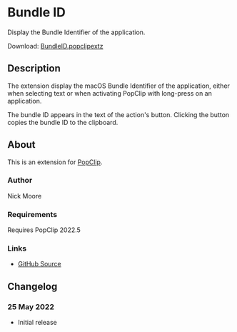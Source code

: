 # Bundle ID

Display the Bundle Identifier of the application.

Download: [BundleID.popclipextz](https://github.com/pilotmoon/PopClip-Extensions/raw/master/extensions/BundleID.popclipextz)

## Description

The extension display the macOS Bundle Identifier of the application, either when selecting text or when activating PopClip with long-press on an application.

The bundle ID appears in the text of the action's button. Clicking the button copies the bundle ID to the clipboard.

## About

This is an extension for [PopClip](https://pilotmoon.com/popclip/).

### Author

Nick Moore

### Requirements

Requires PopClip 2022.5

### Links

<!-- * [Forum Topic](#) -->
* [GitHub Source](https://github.com/pilotmoon/PopClip-Extensions/tree/master/source/BundleID.popclipext)
  
## Changelog

### 25 May 2022

* Initial release
